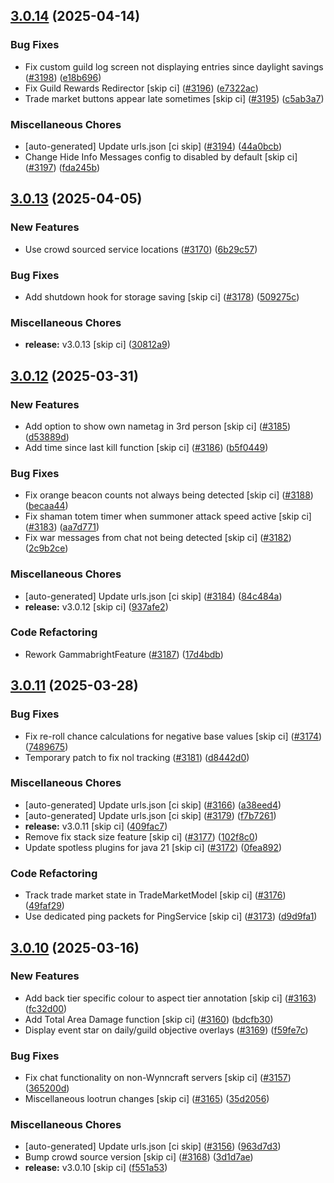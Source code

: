 ## [3.0.14](https://github.com/Wynntils/Wynntils/compare/v3.0.13...v3.0.14) (2025-04-14)


### Bug Fixes

* Fix custom guild log screen not displaying entries since daylight savings ([#3198](https://github.com/Wynntils/Wynntils/issues/3198)) ([e18b696](https://github.com/Wynntils/Wynntils/commit/e18b696a85d016a16d678b2d37377e67da3a76ba))
* Fix Guild Rewards Redirector [skip ci] ([#3196](https://github.com/Wynntils/Wynntils/issues/3196)) ([e7322ac](https://github.com/Wynntils/Wynntils/commit/e7322ac843b96dfd9b5c7ac5ee472012246df82d))
* Trade market buttons appear late sometimes [skip ci] ([#3195](https://github.com/Wynntils/Wynntils/issues/3195)) ([c5ab3a7](https://github.com/Wynntils/Wynntils/commit/c5ab3a7d7d3a8e4e47ea438856f9f83d13ee3352))


### Miscellaneous Chores

* [auto-generated] Update urls.json [ci skip] ([#3194](https://github.com/Wynntils/Wynntils/issues/3194)) ([44a0bcb](https://github.com/Wynntils/Wynntils/commit/44a0bcb4f35e2b719156036a73fd82399f5af0d8))
* Change Hide Info Messages config to disabled by default [skip ci] ([#3197](https://github.com/Wynntils/Wynntils/issues/3197)) ([fda245b](https://github.com/Wynntils/Wynntils/commit/fda245b4ac408d850ca1228f1bf0334413f89c96))

## [3.0.13](https://github.com/Wynntils/Wynntils/compare/v3.0.12...v3.0.13) (2025-04-05)


### New Features

* Use crowd sourced service locations ([#3170](https://github.com/Wynntils/Wynntils/issues/3170)) ([6b29c57](https://github.com/Wynntils/Wynntils/commit/6b29c57416f4dbdfd9a943c3d61a998cc846d9b8))


### Bug Fixes

* Add shutdown hook for storage saving [skip ci] ([#3178](https://github.com/Wynntils/Wynntils/issues/3178)) ([509275c](https://github.com/Wynntils/Wynntils/commit/509275c01cc407062a2d8a587ddda0f3dc381a4a))


### Miscellaneous Chores

* **release:** v3.0.13 [skip ci] ([30812a9](https://github.com/Wynntils/Wynntils/commit/30812a95d3560f60c8c13300f95c8158013c2450))

## [3.0.12](https://github.com/Wynntils/Wynntils/compare/v3.0.11...v3.0.12) (2025-03-31)


### New Features

* Add option to show own nametag in 3rd person [skip ci] ([#3185](https://github.com/Wynntils/Wynntils/issues/3185)) ([d53889d](https://github.com/Wynntils/Wynntils/commit/d53889d0daf8a073d9b48aac66134adb0b7c3215))
* Add time since last kill function [skip ci] ([#3186](https://github.com/Wynntils/Wynntils/issues/3186)) ([b5f0449](https://github.com/Wynntils/Wynntils/commit/b5f044921e023ca399aea973f0ec4143f3411056))


### Bug Fixes

* Fix orange beacon counts not always being detected [skip ci] ([#3188](https://github.com/Wynntils/Wynntils/issues/3188)) ([becaa44](https://github.com/Wynntils/Wynntils/commit/becaa4467440b3fc8f62ae3aa82e497cf28c4a24))
* Fix shaman totem timer when summoner attack speed active [skip ci] ([#3183](https://github.com/Wynntils/Wynntils/issues/3183)) ([aa7d771](https://github.com/Wynntils/Wynntils/commit/aa7d77126e7bf34bfa3b027a95743ddfeb088c80))
* Fix war messages from chat not being detected [skip ci] ([#3182](https://github.com/Wynntils/Wynntils/issues/3182)) ([2c9b2ce](https://github.com/Wynntils/Wynntils/commit/2c9b2ce6677a4ac608e3232fb74b6805f47ce3c9))


### Miscellaneous Chores

* [auto-generated] Update urls.json [ci skip] ([#3184](https://github.com/Wynntils/Wynntils/issues/3184)) ([84c484a](https://github.com/Wynntils/Wynntils/commit/84c484a5cd2866551f7206a0c9def5da96d58432))
* **release:** v3.0.12 [skip ci] ([937afe2](https://github.com/Wynntils/Wynntils/commit/937afe279dca11db30b3f65a4212fa98a53a25dd))


### Code Refactoring

* Rework GammabrightFeature ([#3187](https://github.com/Wynntils/Wynntils/issues/3187)) ([17d4bdb](https://github.com/Wynntils/Wynntils/commit/17d4bdb468dc26034468b6b029d331d3b683c232))

## [3.0.11](https://github.com/Wynntils/Wynntils/compare/v3.0.10...v3.0.11) (2025-03-28)


### Bug Fixes

* Fix re-roll chance calculations for negative base values [skip ci] ([#3174](https://github.com/Wynntils/Wynntils/issues/3174)) ([7489675](https://github.com/Wynntils/Wynntils/commit/7489675aee67805a9e7fabdc6cdfde42c7b98161))
* Temporary patch to fix nol tracking ([#3181](https://github.com/Wynntils/Wynntils/issues/3181)) ([d8442d0](https://github.com/Wynntils/Wynntils/commit/d8442d0793ef645e9e374e3f6fd8d71fb10a17b6))


### Miscellaneous Chores

* [auto-generated] Update urls.json [ci skip] ([#3166](https://github.com/Wynntils/Wynntils/issues/3166)) ([a38eed4](https://github.com/Wynntils/Wynntils/commit/a38eed46c5cb954245c9a27abf5a3e400c7b4b27))
* [auto-generated] Update urls.json [ci skip] ([#3179](https://github.com/Wynntils/Wynntils/issues/3179)) ([f7b7261](https://github.com/Wynntils/Wynntils/commit/f7b7261d91537352fee6784484b5655ab823c5e1))
* **release:** v3.0.11 [skip ci] ([409fac7](https://github.com/Wynntils/Wynntils/commit/409fac77c22eccc07592c941461fbae3e5ccb1f8))
* Remove fix stack size feature [skip ci] ([#3177](https://github.com/Wynntils/Wynntils/issues/3177)) ([102f8c0](https://github.com/Wynntils/Wynntils/commit/102f8c0ab356bea7904b9261572e516fc5941be9))
* Update spotless plugins for java 21 [skip ci] ([#3172](https://github.com/Wynntils/Wynntils/issues/3172)) ([0fea892](https://github.com/Wynntils/Wynntils/commit/0fea89281d141cd1b98db0d0d64536aee698e7ee))


### Code Refactoring

* Track trade market state in TradeMarketModel [skip ci] ([#3176](https://github.com/Wynntils/Wynntils/issues/3176)) ([49faf29](https://github.com/Wynntils/Wynntils/commit/49faf29d087374b3d3bcdb3912c28d28f0dbd834))
* Use dedicated ping packets for PingService [skip ci] ([#3173](https://github.com/Wynntils/Wynntils/issues/3173)) ([d9d9fa1](https://github.com/Wynntils/Wynntils/commit/d9d9fa17deaee432975707f3dba3bc5f35358e20))

## [3.0.10](https://github.com/Wynntils/Wynntils/compare/v3.0.9...v3.0.10) (2025-03-16)


### New Features

* Add back tier specific colour to aspect tier annotation [skip ci] ([#3163](https://github.com/Wynntils/Wynntils/issues/3163)) ([fc32d00](https://github.com/Wynntils/Wynntils/commit/fc32d005dc6c153829a3e07f1fdccab6acc291ed))
* Add Total Area Damage function [skip ci] ([#3160](https://github.com/Wynntils/Wynntils/issues/3160)) ([bdcfb30](https://github.com/Wynntils/Wynntils/commit/bdcfb30110979860b02ab3969d6638c670c8bf2c))
* Display event star on daily/guild objective overlays ([#3169](https://github.com/Wynntils/Wynntils/issues/3169)) ([f59fe7c](https://github.com/Wynntils/Wynntils/commit/f59fe7c310d32ab622f22d463b9cb92e31785ed2))


### Bug Fixes

* Fix chat functionality on non-Wynncraft servers [skip ci] ([#3157](https://github.com/Wynntils/Wynntils/issues/3157)) ([365200d](https://github.com/Wynntils/Wynntils/commit/365200d26ab10bf544dd70bd8aafc38f562ef053))
* Miscellaneous lootrun changes [skip ci] ([#3165](https://github.com/Wynntils/Wynntils/issues/3165)) ([35d2056](https://github.com/Wynntils/Wynntils/commit/35d205647225cceef80169e3df7faa2d9d126bfd))


### Miscellaneous Chores

* [auto-generated] Update urls.json [ci skip] ([#3156](https://github.com/Wynntils/Wynntils/issues/3156)) ([963d7d3](https://github.com/Wynntils/Wynntils/commit/963d7d3edb93c40b4a0de5c299b4c6bf8a5e553e))
* Bump crowd source version [skip ci] ([#3168](https://github.com/Wynntils/Wynntils/issues/3168)) ([3d1d7ae](https://github.com/Wynntils/Wynntils/commit/3d1d7aeb9f0bd5b90fb86e27931734dfadadaf74))
* **release:** v3.0.10 [skip ci] ([f551a53](https://github.com/Wynntils/Wynntils/commit/f551a5324f46b002f1755fdf094f20fc097d7256))

